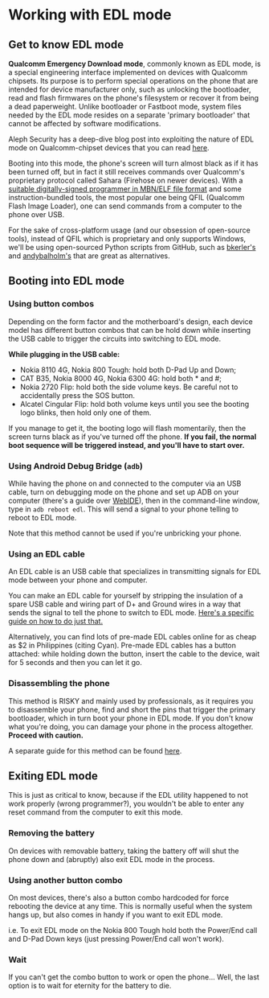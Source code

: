# Working with EDL mode

## Get to know EDL mode
**Qualcomm Emergency Download mode**, commonly known as EDL mode, is a special engineering interface implemented on devices with Qualcomm chipsets. Its purpose is to perform special operations on the phone that are intended for device manufacturer only, such as unlocking the bootloader, read and flash firmwares on the phone's filesystem or recover it from being a dead paperweight. Unlike bootloader or Fastboot mode, system files needed by the EDL mode resides on a separate 'primary bootloader' that cannot be affected by software modifications. 

Aleph Security has a deep-dive blog post into exploiting the nature of EDL mode on Qualcomm-chipset devices that you can read [here](https://alephsecurity.com/2018/01/22/qualcomm-edl-1).

Booting into this mode, the phone's screen will turn almost black as if it has been turned off, but in fact it still receives commands over Qualcomm's proprietary protocol called Sahara (Firehose on newer devices). With a [suitable digitally-signed programmer in MBN/ELF file format](https://edl.bananahackers.net) and some instruction-bundled tools, the most popular one being QFIL (Qualcomm Flash Image Loader), one can send commands from a computer to the phone over USB.

For the sake of cross-platform usage (and our obsession of open-source tools), instead of QFIL which is proprietary and only supports Windows, we'll be using open-sourced Python scripts from GitHub, such as [bkerler's](https://github.com/bkerler/edl) and [andybalholm's](https://github.com/andybalholm/edl) that are great as alternatives.

## Booting into EDL mode
### Using button combos
Depending on the form factor and the motherboard's design, each device model has different button combos that can be hold down while inserting the USB cable to trigger the circuits into switching to EDL mode.

**While plugging in the USB cable:**
- Nokia 8110 4G, Nokia 800 Tough: hold both D-Pad Up and Down;
- CAT B35, Nokia 8000 4G, Nokia 6300 4G: hold both * and #;
- Nokia 2720 Flip: hold both the side volume keys. Be careful not to accidentally press the SOS button.
- Alcatel Cingular Flip: hold both volume keys until you see the booting logo blinks, then hold only one of them.

If you manage to get it, the booting logo will flash momentarily, then the screen turns black as if you've turned off the phone. **If you fail, the normal boot sequence will be triggered instead, and you'll have to start over.**

### Using Android Debug Bridge (`adb`)
While having the phone on and connected to the computer via an USB cable, turn on debugging mode on the phone and set up ADB on your computer (there's a guide over [WebIDE](/development/webide)), then in the command-line window, type in `adb reboot edl`. This will send a signal to your phone telling to reboot to EDL mode.

Note that this method cannot be used if you're unbricking your phone.
 
### Using an EDL cable
An EDL cable is an USB cable that specializes in transmitting signals for EDL mode between your phone and computer.

You can make an EDL cable for yourself by stripping the insulation of a spare USB cable and wiring part of D+ and Ground wires in a way that sends the signal to tell the phone to switch to EDL mode. [Here's a specific guide on how to do just that.](/root/edl/diy-edl-cable)

Alternatively, you can find lots of pre-made EDL cables online for as cheap as $2 in Philippines (citing Cyan). Pre-made EDL cables has a button attached: while holding down the button, insert the cable to the device, wait for 5 seconds and then you can let it go.

### Disassembling the phone
This method is RISKY and mainly used by professionals, as it requires you to disassemble your phone, find and short the pins that trigger the primary bootloader, which in turn boot your phone in EDL mode. If you don't know what you're doing, you can damage your phone in the process altogether. **Proceed with caution.**

A separate guide for this method can be found [here](/root/edl/disassemble).

## Exiting EDL mode
This is just as critical to know, because if the EDL utility happened to not work properly (wrong programmer?), you wouldn't be able to enter any reset command from the computer to exit this mode.

### Removing the battery
On devices with removable battery, taking the battery off will shut the phone down and (abruptly) also exit EDL mode in the process.

### Using another button combo
On most devices, there's also a button combo hardcoded for force rebooting the device at any time. This is normally useful when the system hangs up, but also comes in handy if you want to exit EDL mode. 

i.e. To exit EDL mode on the Nokia 800 Tough hold both the Power/End call and D-Pad Down keys (just pressing Power/End call won't work).

### Wait
If you can't get the combo button to work or open the phone... Well, the last option is to wait for eternity for the battery to die.
